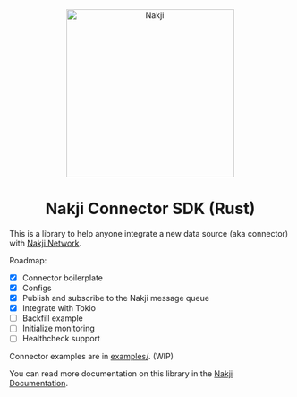 <div align="center">
<a href="https://nakji.network"><img alt="Nakji" src="https://github.com/nakji-network/landing/raw/master/src/images/logo.svg" width="300" /></a>
<br/>
<strong></strong>
<h1>Nakji Connector SDK (Rust)</h1>
</div>

This is a library to help anyone integrate a new data source (aka connector)
with [Nakji Network](https://nakji.network).

Roadmap:

- [x] Connector boilerplate
- [x] Configs
- [x] Publish and subscribe to the Nakji message queue
- [x] Integrate with Tokio
- [ ] Backfill example
- [ ] Initialize monitoring
- [ ] Healthcheck support

Connector examples are in [examples/](examples). (WIP)

You can read more documentation on this library in the [Nakji Documentation](https://docs.nakji.network).
